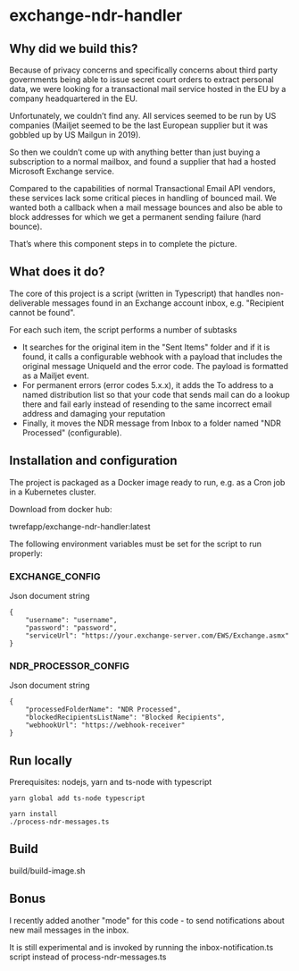 # exchange-ndr-handler

## Why did we build this?
Because of privacy concerns and specifically concerns about third party governments being able to issue secret court orders to extract personal data, we were looking for a transactional mail service hosted in the EU by a company headquartered in the EU.

Unfortunately, we couldn’t find any. All services seemed to be run by US companies (Mailjet seemed to be the last European supplier but it was gobbled up by US Mailgun in 2019).

So then we couldn’t come up with anything better than just buying a subscription to a normal mailbox, and found a supplier that had a hosted Microsoft Exchange service.

Compared to the capabilities of normal Transactional Email API vendors, these services lack some critical pieces in handling of bounced mail. We wanted both a callback when a mail message bounces and also be able to block addresses for which we get a permanent sending failure (hard bounce).

That’s where this component steps in to complete the picture.

## What does it do?
The core of this project is a script (written in Typescript) that handles non-deliverable messages found in an Exchange account inbox, e.g. "Recipient cannot be found".

For each such item, the script performs a number of subtasks

* It searches for the original item in the "Sent Items" folder and if it is found, it calls a configurable webhook with a payload that includes the original message UniqueId and the error code. The payload is formatted as a Mailjet event.
* For permanent errors (error codes 5.x.x), it adds the To address to a named distribution list so that your code that sends mail can do a lookup there and fail early instead of resending to the same incorrect email address and damaging your reputation
* Finally, it moves the NDR message from Inbox to a folder named "NDR Processed" (configurable).

## Installation and configuration
The project is packaged as a Docker image ready to run, e.g. as a Cron job in a Kubernetes cluster.

Download from docker hub:

twrefapp/exchange-ndr-handler:latest

The following environment variables must be set for the script to run properly:

### EXCHANGE_CONFIG
Json document string
```
{
    "username": "username",
    "password": "password",
    "serviceUrl": "https://your.exchange-server.com/EWS/Exchange.asmx"
}
```

### NDR_PROCESSOR_CONFIG
Json document string
```
{
    "processedFolderName": "NDR Processed",
    "blockedRecipientsListName": "Blocked Recipients",
    "webhookUrl": "https://webhook-receiver"
}
```

## Run locally

Prerequisites: nodejs, yarn and ts-node with typescript

```
yarn global add ts-node typescript
```

```
yarn install
./process-ndr-messages.ts
```

## Build

build/build-image.sh

## Bonus

I recently added another "mode" for this code - to send notifications about new mail messages in the inbox.

It is still experimental and is invoked by running the inbox-notification.ts script instead of process-ndr-messages.ts